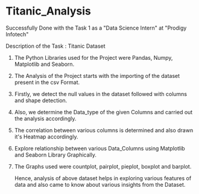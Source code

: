 # Titanic_Analysis

Successfully Done with the Task 1 as a "Data Science Intern" at "Prodigy Infotech"


Description of the Task : Titanic Dataset

1. The Python Libraries used for the Project were Pandas, Numpy, Matplotlib and Seaborn.
2. The Analysis of the Project starts with the importing of the dataset present in the csv Format.
3. Firstly, we detect the null values in the dataset followed with columns and shape detection.
4. Also, we determine the Data_type of the given Columns and carried out the analysis accordingly.
5. The correlation between various columns is determined and also drawn it's Heatmap accordingly.
6. Explore relationship between various Data_Columns using Matplotlib and Seaborn Library Graphically.
7. The Graphs used were countplot, pairplot, pieplot, boxplot and barplot.

   Hence, analysis of above dataset helps in exploring various features of data and also came to know about various insights 
   from the Dataset.
